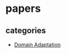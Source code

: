 # papers
## categories
- [Domain Adaptation](https://github.com/hori-ten/papers/blob/main/categories/domain_adaptation/domain_adaptation.md)
  
